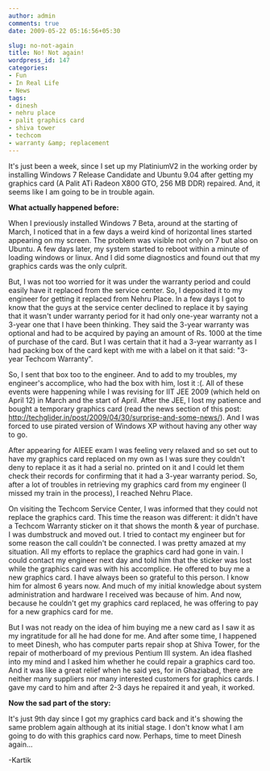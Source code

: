 ```yaml
---
author: admin
comments: true
date: 2009-05-22 05:16:56+05:30

slug: no-not-again
title: No! Not again!
wordpress_id: 147
categories:
- Fun
- In Real Life
- News
tags:
- dinesh
- nehru place
- palit graphics card
- shiva tower
- techcom
- warranty &amp; replacement
---
```


It's just been a week, since I set up my PlatiniumV2 in the working order by installing Windows 7 Release Candidate and Ubuntu 9.04 after getting my graphics card (A Palit ATi Radeon X800 GTO, 256 MB DDR) repaired. And, it seems like I am going to be in trouble again.

**What actually happened before:**

When I previously installed Windows 7 Beta, around at the starting of March, I noticed that in a few days a weird kind of horizontal lines started appearing on my screen. The problem was visible not only on 7 but also on Ubuntu. A few days later, my system started to reboot within a minute of loading windows or linux. And I did some diagnostics and found out that my graphics cards was the only culprit.

But, I was not too worried for it was under the warranty period and could easily have it replaced from the service center. So, I deposited it to my engineer for getting it replaced from Nehru Place. In a few days I got to know that the guys at the service center declined to replace it by saying that it wasn't under warranty period for it had only one-year warranty not a 3-year one that I have been thinking. They said the 3-year warranty was optional and had to be acquired by paying an amount of Rs. 1000 at the time of purchase of the card. But I was certain that it had a 3-year warranty as I had packing box of the card kept with me with a label on it that said: "3-year Techcom Warranty".

So, I sent that box too to the engineer. And to add to my troubles, my engineer's accomplice, who had the box with him, lost it :(. All of these events were happening while I was revising for IIT JEE 2009 (which held on April 12) in March and the start of April. After the JEE, I lost my patience and bought a temporary graphics card (read the news section of this post: http://techglider.in/post/2009/04/30/surprise-and-some-news/). And I was forced to use pirated version of Windows XP without having any other way to go.

After appearing for AIEEE exam I was feeling very relaxed and so set out to have my graphics card replaced on my own as I was sure they couldn't deny to replace it as it had a serial no. printed on it and I could let them check their records for confirming that it had a 3-year warranty period. So, after a lot of troubles in retrieving my graphics card from my engineer (I missed my train in the process), I reached Nehru Place.

On visiting the Techcom Service Center, I was informed that they could not replace the graphics card. This time the reason was different: it didn't have a Techcom Warranty sticker on it that shows the month & year of purchase. I was dumbstruck and moved out. I tried to contact my engineer but for some reason the call couldn't be connected. I was pretty amazed at my situation. All my efforts to replace the graphics card had gone in vain. I could contact my engineer next day and told him that the sticker was lost while the graphics card was with his accomplice. He offered to buy me a new graphics card. I have always been so grateful to this person. I know him for almost 6 years now. And much of my initial knowledge about system administration and hardware I received was because of him. And now, because he couldn't get my graphics card replaced, he was offering to pay for a new graphics card for me.

But I was not ready on the idea of him buying me a new card as I saw it as my ingratitude for all he had done for me. And after some time, I happened to meet Dinesh, who has computer parts repair shop at Shiva Tower, for the repair of motherboard of my previous Pentium III system. An idea flashed into my mind and I asked him whether he could repair a graphics card too. And it was like a great relief when he said yes, for in Ghaziabad, there are neither many suppliers nor many interested customers for graphics cards. I gave my card to him and after 2-3 days he repaired it and yeah, it worked.

**Now the sad part of the story:**

It's just 9th day since I got my graphics card back and it's showing the same problem again although at its initial stage. I don't know what I am going to do with this graphics card now. Perhaps, time to meet Dinesh again...

-Kartik
